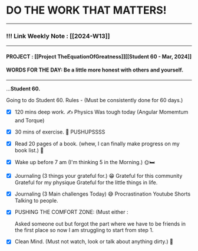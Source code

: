 
# DO THE WORK THAT MATTERS!

--- 
### !!! Link Weekly Note : [[2024-W13]]
---
#### PROJECT : [[Project TheEquationOfGreatness]][[Student 60 - Mar, 2024]]
#### WORDS FOR THE DAY: Be a little more honest with others and yourself. 
---

...**Student 60.**

Going to do Student 60. 
Rules - (Must be consistently done for 60 days.) 

* [x]  120 mins deep work. ✍️  Physics Was tough today (Angular Momemtum and Torque)

* [x] 30 mins of exercise. 🏃 PUSHUPSSSS

* [x] Read 20 pages of a book. (whew, I can finally make progress on my book list.) 📖 

* [x] Wake up before 7 am (I'm thinking 5 in the Morning.) 🌞🛏️

* [x] Journaling (3 things your grateful for.) 😁
      Grateful for this community
      Grateful for my physique
      Grateful for the little things in life.

* [x] Journaling (3 Main challenges Today) 😅
      Procrastination
      Youtube Shorts
      Talking to people.

* [x] PUSHING THE COMFORT ZONE: (Must either : 

	Asked someone out but forgot the part where we have to be friends in the first place so now I am struggling to start from step 1.

* [x] Clean Mind. (Must not watch, look or talk about anything dirty.) 🧘







